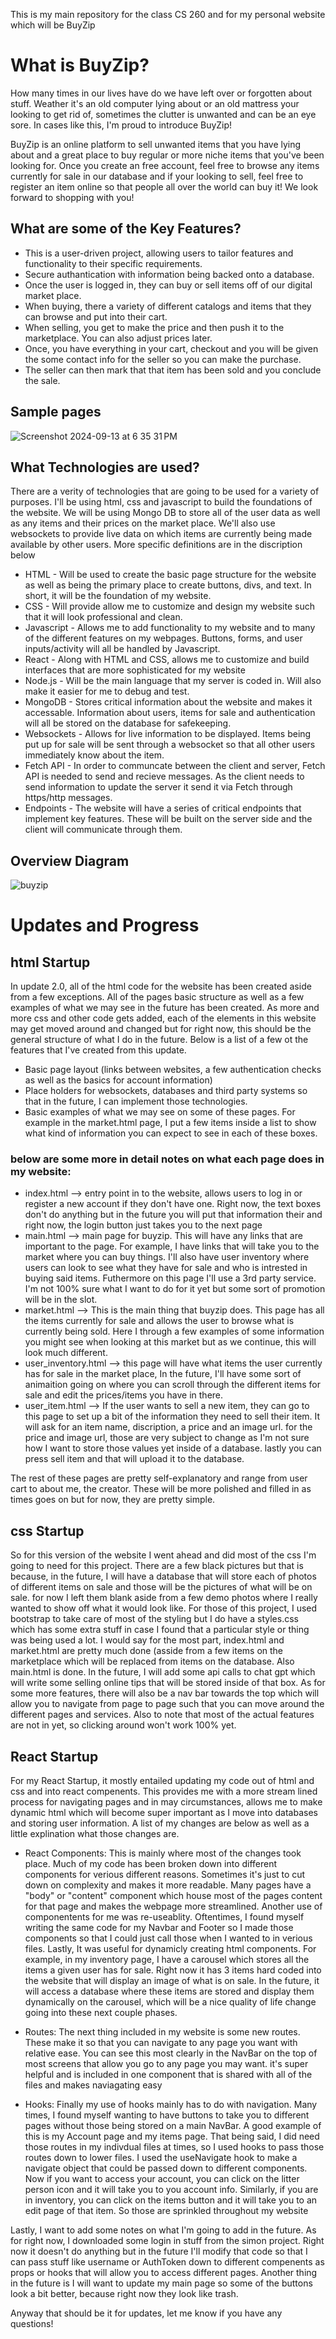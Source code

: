 This is my main repository for the class CS 260 and for my personal website which will be BuyZip

# What is BuyZip?
How many times in our lives have do we have left over or forgotten about stuff. Weather it's an old computer lying about or an old mattress your looking to get rid of, sometimes the clutter is unwanted and can be an eye sore. In cases like this, I'm proud to introduce BuyZip!

BuyZip is an online platform to sell unwanted items that you have lying about and a great place to buy regular or more niche items that you've been looking for. Once you create an free account, feel free to browse any items currently for sale in our database and if your looking to sell, feel free to register an item online so that people all over the world can buy it! We look forward to shopping with you! 


## What are some of the Key Features?

+ This is a user-driven project, allowing users to tailor features and functionality to their specific requirements.
+ Secure authantication with information being backed onto a database.
+ Once the user is logged in, they can buy or sell items off of our digital market place.
+ When buying, there a variety of different catalogs and items that they can browse and put into their cart.
+ When selling, you get to make the price and then push it to the marketplace. You can also adjust prices later.
+ Once, you have everything in your cart, checkout and you will be given the some contact info for the seller so you can make the purchase.
+ The seller can then mark that that item has been sold and you conclude the sale.


## Sample pages 

![Screenshot 2024-09-13 at 6 35 31 PM](https://github.com/user-attachments/assets/969c8c33-93a1-4497-b736-0b80d1318a53)



## What Technologies are used?
There are a verity of technologies that are going to be used for a variety of purposes. I'll be using html, css and javascript to build the foundations of the website. We will be using Mongo DB to store all of the user data as well as any items and their prices on the market place. We'll also use websockets to provide live data on which items are currently being made available by other users. More specific definitions are in the discription below
- HTML - Will be used to create the basic page structure for the website as well as being the primary place to create buttons, divs, and text. In short, it will be the foundation of my website.
- CSS - Will provide allow me to customize and design my website such that it will look professional and clean.
- Javascript - Allows me to add functionality to my website and to many of the different features on my webpages. Buttons, forms, and user inputs/activity will all be handled by Javascript.
- React - Along with HTML and CSS, allows me to customize and build interfaces that are more sophisticated for my website
- Node.js - Will be the main language that my server is coded in. Will also make it easier for me to debug and test. 
- MongoDB - Stores critical information about the website and makes it accessable. Information about users, items for sale and authentication will all be stored on the database for safekeeping.
- Websockets - Allows for live information to be displayed. Items being put up for sale will be sent through a websocket so that all other users immediately know about the item.
- Fetch API - In order to communcate between the client and server, Fetch API is needed to send and recieve messages. As the client needs to send information to update the server it send it via Fetch through https/http messages.
- Endpoints - The website will have a series of critical endpoints that implement key features. These will be built on the server side and the client will communicate through them.


## Overview Diagram

![buyzip](https://github.com/user-attachments/assets/38b16065-97a3-491c-94b0-f44ee961e583)


# Updates and Progress

## html Startup

In update 2.0, all of the html code for the website has been created aside from a few exceptions. All of the pages basic structure as well as a few examples of what we may see in the future has been created. As more and more css and other code gets added, each of the elements in this website may get moved around and changed but for right now, this should be the general structure of what I do in the future. Below is a list of a few ot the features that I've created from this update.
- Basic page layout (links between websites, a few authentication checks as well as the basics for account information) 
- Place holders for websockets, databases and third party systems so that in the future, I can implement those technologies. 
- Basic examples of what we may see on some of these pages. For example in the market.html page, I put a few items inside a list to show what kind of information you can expect to see in each of these boxes.
### below are some more in detail notes on what each page does in my website:
- index.html --> entry point in to the website, allows users to log in or register a new account if they don't have one. Right now, the text boxes don't do anything but in the future you will put that information their and right now, the login button just takes you to the next page
- main.html --> main page for buyzip. This will have any links that are important to the page. For example, I have links that will take you to the market where you can buy things. I'll also have user inventory where users can look to see what they have for sale and who is intrested in buying said items. Futhermore on this page I'll use a 3rd party service. I'm not 100% sure what I want to do for it yet but some sort of promotion will be in the slot.
- market.html --> This is the main thing that buyzip does. This page has all the items currently for sale and allows the user to browse what is currently being sold. Here I through a few examples of some information you might see when looking at this market but as we continue, this will look much different.
- user_inventory.html --> this page will have what items the user currently has for sale in the market place, In the future, I'll have some sort of animaition going on where you can scroll through the different items for sale and edit the prices/items you have in there.
- user_item.html --> If the user wants to sell a new item, they can go to this page to set up a bit of the information they need to sell their item. It will ask for an item name, discription, a price and an image url. for the price and image url, those are very subject to change as I'm not sure how I want to store those values yet inside of a database. lastly you can press sell item and that will upload it to the database.

The rest of these pages are pretty self-explanatory and range from user cart to about me, the creator. These will be more polished and filled in as times goes on but for now, they are pretty simple.

## css Startup

So for this version of the website I went ahead and did most of the css I'm going to need for this project. There are a few black pictures but that is because, in the future, I will have a database that will store each of photos of different items on sale and those will be the pictures of what will be on sale. for now I left them blank aside from a few demo photos where I really wanted to show off what it would look like. For those of this project, I used bootstrap to take care of most of the styling but I do have a styles.css which has some extra stuff in case I found that a particular style or thing was being used a lot. I would say for the most part, index.html and market.html are pretty much done (asside from a few items on the marketplace which will be replaced from items on the database. Also main.html is done. In the future, I will add some api calls to chat gpt which will write some selling online tips that will be stored inside of that box. As for some more features, there will also be a nav bar towards the top which will allow you to navigate from page to page such that you can move around the different pages and services. Also to note that most of the actual features are not in yet, so clicking around won't work 100% yet.


## React Startup

For my React Startup, it mostly entailed updating my code out of html and css and into react compenents. This provides me with a more stream lined process for navigating pages and in may circumstances, allows me to make dynamic html which will become super important as I move into databases and storing user information. A list of my changes are below as well as a little explination what those changes are.
- React Components: This is mainly where most of the changes took place. Much of my code has been broken down into different components for verious different reasons. Sometimes it's just to cut down on complexity and makes it more readable. Many pages have a "body" or "content" component which house most of the pages content for that page and makes the webpage more streamlined. Another use of componentents for me was re-useablity. Oftentimes, I found myself writing the same code for my Navbar and Footer so I made those components so that I could just call those when I wanted to in verious files. Lastly, It was useful for dynamicly creating html components. For example, in my inventory page, I have a carousel which stores all the items a given user has for sale. Right now it has 3 items hard coded into the website that will display an image of what is on sale. In the future, it will access a database where these items are stored and display them dynamically on the carousel, which will be a nice quality of life change going into these next couple phases.

- Routes: The next thing included in my website is some new routes. These make it so that you can navigate to any page you want with relative ease. You can see this most clearly in the NavBar on the top of most screens that allow you go to any page you may want. it's super helpful and is included in one component that is shared with all of the files and makes naviagating easy

- Hooks: Finally my use of hooks mainly has to do with navigation. Many times, I found myself wanting to have buttons to take you to different pages without those being stored on a main NavBar. A good example of this is my Account page and my items page. That being said, I did need those routes in my indivdual files at times, so I used hooks to pass those routes down to lower files. I used the useNavigate hook to make a navigate object that could be passed down to different components. Now if you want to access your account, you can click on the litter person icon and it will take you to you account info. Similarly, if you are in inventory, you can click on the items button and it will take you to an edit page of that item. So those are sprinkled throughout my website

Lastly, I want to add some notes on what I'm going to add in the future. As for right now, I downloaded some login in stuff from the simon project. Right now it doesn't do anything but in the future I'll modify that code so that I can pass stuff like username or AuthToken down to different compenents as props or hooks that will allow you to access different pages. Another thing in the future is I will want to update my main page so some of the buttons look a bit better, because right now they look like trash. 

Anyway that should be it for updates, let me know if you have any questions!
